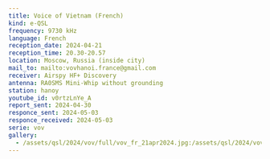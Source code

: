 ```yaml
---
title: Voice of Vietnam (French)
kind: e-QSL
frequency: 9730 kHz
language: French
reception_date: 2024-04-21
reception_time: 20.30-20.57
location: Moscow, Russia (inside city)
mail_to: mailto:vovhanoi.france@gmail.com
receiver: Airspy HF+ Discovery
antenna: RA0SMS Mini-Whip without grounding
station: hanoy
youtube_id: v0rtzLnYe_A
report_sent: 2024-04-30
responce_sent: 2024-05-03
responce_received: 2024-05-03
serie: vov
gallery:
  - /assets/qsl/2024/vov/full/vov_fr_21apr2024.jpg:/assets/qsl/2024/vov/small/vov_fr_21apr2024.jpg
---
```

